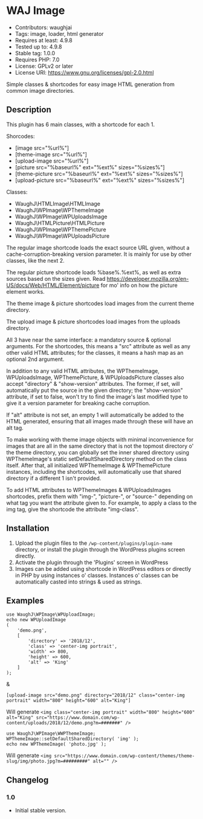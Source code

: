 # WAJ Image
* Contributors: waughjai
* Tags: image, loader, html generator
* Requires at least: 4.9.8
* Tested up to: 4.9.8
* Stable tag: 1.0.0
* Requires PHP: 7.0
* License: GPLv2 or later
* License URI: https://www.gnu.org/licenses/gpl-2.0.html

Simple classes & shortcodes for easy image HTML generation from common image directories.


## Description

This plugin has 6 main classes, with a shortcode for each 1.

Shorcodes:
* [image src="%url%"]
* [theme-image src="%url%"]
* [upload-image src="%url%"]
* [picture src="%baseurl%" ext="%ext%" sizes="%sizes%"]
* [theme-picture src="%baseurl%" ext="%ext%" sizes="%sizes%"]
* [upload-picture src="%baseurl%" ext="%ext%" sizes="%sizes%"]

Classes:
* WaughJ\HTMLImage\HTMLImage
* WaughJ\WPImage\WPThemeImage
* WaughJ\WPImage\WPUploadsImage
* WaughJ\HTMLPicture\HTMLPicture
* WaughJ\WPImage\WPThemePicture
* WaughJ\WPImage\WPUploadsPicture

The regular image shortcode loads the exact source URL given, without a cache-corruption-breaking version parameter. It is mainly for use by other classes, like the next 2.

The regular picture shortcode loads %base%.%ext%, as well as extra sources based on the sizes given. Read https://developer.mozilla.org/en-US/docs/Web/HTML/Element/picture for mo' info on how the picture element works.

The theme image & picture shortcodes load images from the current theme directory.

The upload image & picture shortcodes load images from the uploads directory.

All 3 have near the same interface: a mandatory source & optional arguments. For the shortcodes, this means a "src" attribute as well as any other valid HTML attributes; for the classes, it means a hash map as an optional 2nd argument.

In addition to any valid HTML attributes, the WPThemeImage, WPUploadsImage, WPThemePicture, & WPUploadsPicture classes also accept "directory" & "show-version" attributes. The former, if set, will automatically put the source in the given directory; the "show-version" attribute, if set to false, won't try to find the image's last modified type to give it a version parameter for breaking cache corruption.

If "alt" attribute is not set, an empty 1 will automatically be added to the HTML generated, ensuring that all images made through these will have an alt tag.

To make working with theme image objects with minimal inconvenience for images that are all in the same directory that is not the topmost directory o' the theme directory, you can globally set the inner shared directory using WPThemeImage's static setDefaultSharedDirectory method on the class itself. After that, all initialized WPThemeImage & WPThemePicture instances, including the shortcodes, will automatically use that shared directory if a different 1 isn't provided.

To add HTML attributes to WPThemeImages & WPUploadsImages shortcodes, prefix them with "img-", "picture-", or "source-" depending on what tag you want the attribute given to. For example, to apply a class to the img tag, give the shortcode the attribute "img-class".


## Installation

1. Upload the plugin files to the `/wp-content/plugins/plugin-name` directory, or install the plugin through the WordPress plugins screen directly.
2. Activate the plugin through the 'Plugins' screen in WordPress
3. Images can be added using shortcode in WordPress editors or directly in PHP by using instances o' classes. Instances o' classes can be automatically casted into strings & used as strings.


## Examples

	use WaughJ\WPImage\WPUploadImage;
	echo new WPUploadImage
	(
		'demo.png',
		[
			'directory' => '2018/12',
			'class' => 'center-img portrait',
			'width' => 800,
			'height' => 600,
			'alt' => 'King'
		]
	);

&

	[upload-image src="demo.png" directory="2018/12" class="center-img portrait" width="800" height="600" alt="King"]

Will generate `<img class="center-img portrait" width="800" height="600" alt="King" src="https://www.domain.com/wp-content/uploads/2018/12/demo.png?m=#######" />`

	use WaughJ\WPImage\WWPThemeImage;
	WPThemeImage::setDefaultSharedDirectory( 'img' );
	echo new WPThemeImage( 'photo.jpg' );

Will generate `<img src="https://www.domain.com/wp-content/themes/theme-slug/img/photo.jpg?m=#########" alt="" />`


## Changelog

### 1.0
* Initial stable version.
